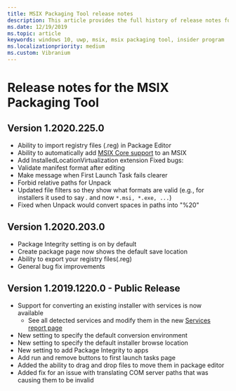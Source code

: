 ```yaml
---
title: MSIX Packaging Tool release notes
description: This article provides the full history of release notes for different versions of the MSIX Packaging Tool.
ms.date: 12/19/2019
ms.topic: article
keywords: windows 10, uwp, msix, msix packaging tool, insider program
ms.localizationpriority: medium
ms.custom: Vibranium
---
```


# Release notes for the MSIX Packaging Tool
## Version 1.2020.225.0
- Ability to import registry files (.reg) in Package Editor
- Ability to automatically add [MSIX Core support](../../msix-core/msixcore.md) to an MSIX
- Add InstalledLocationVirtualization extension
Fixed bugs:
- Validate manifest format after editing 
- Make message when First Launch Task fails clearer 
- Forbid relative paths for Unpack 
- Updated file filters so they show what formats are valid (e.g., for installers it used to say *.* and now `*.msi, *.exe, ...`) 
- Fixed when Unpack would convert spaces in paths into "%20"

## Version 1.2020.203.0
- Package Integrity setting is on by default
- Create package page now shows the default save location
- Ability to export your registry files(.reg)
- General bug fix improvements

## Version 1.2019.1220.0 - Public Release
- Support for converting an existing installer with services is now available
  - See all detected services and modify them in the new [Services report page](../convert-an-installer-with-services.md)
- New setting to specify the default conversion environment
- New setting to specify the default installer browse location
- New setting to add Package Integrity to apps
- Add run and remove buttons to first launch tasks page
- Added the ability to drag and drop files to move them in package editor
- Added fix for an issue with translating COM server paths that was causing them to be invalid

